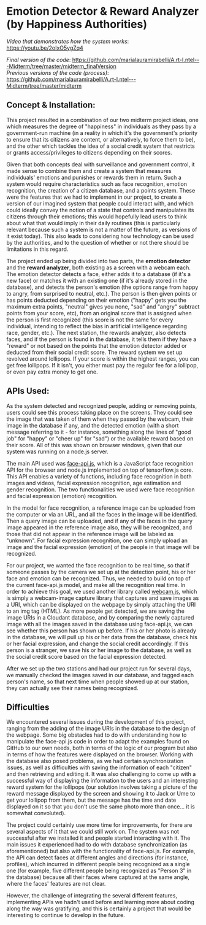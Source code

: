 # Emotion Detector & Reward Analyzer (by Happiness Authorities)
  
*Video that demonstrates how the system works*: https://youtu.be/2oIxO5ygZq4  
  
*Final version of the code*: https://github.com/marialauramirabelli/A.rt-I.ntel---Midterm/tree/master/midterm_finalVersion  
*Previous versions of the code (process)*: https://github.com/marialauramirabelli/A.rt-I.ntel---Midterm/tree/master/midterm  
  
## Concept & Installation:

This project resulted in a combination of our two midterm project ideas, one which measures the degree of "happiness" in individuals as they pass by a government-run machine (in a reality in which it's the government's priority to ensure that its citizens are content, or  alternatively, to force them to be), and the other which tackles the idea of a social credit system that restricts or grants access/privileges to citizens depending on their scores. 
  
Given that both concepts deal with surveillance and government control, it made sense to combine them and create a system that measures individuals' emotions and punishes or rewards them in return. Such a system would require characteristics such as face recognition, emotion recognition, the creation of a citizen database, and a points system. These were the features that we had to implement in our project, to create a version of our imagined system that people could interact with, and which could ideally convey the notion of a state that controls and manipulates its citizens through their emotions; this would hopefully lead users to think about what that would imply in their daily routines (this is particularly relevant because such a system is not a matter of the future, as versions of it exist today). This also leads to considering how technology can be used by the authorities, and to the question of whether or not there should be limitations in this regard.
  
The project ended up being divided into two parts, the **emotion detector** and the **reward analyzer**, both existing as a screen with a webcam each. The emotion detector detects a face, either adds it to a database (if it's a new face) or matches it with an existing one (if it's already stored in the database), and detects the person's emotion (the options range from happy to angry, from surprised to neutral, etc.). The person is then given points or has points deducted depending on their emotion ("happy" gets you the maximum extra points, "neutral" gives you none, "sad" and "angry" subtract points from your score, etc), from an original score that is assigned when the person is first recognized (this score is not the same for every individual, intending to reflect the bias in artificial intelligence regarding race, gender, etc.). The next station, the rewards analyzer, also detects faces, and if the person is found in the database, it tells them if they have a "reward" or not based on the points that the emotion detector added or deducted from their social credit score. The reward system we set up revolved around lollipops. If your score is within the highest ranges, you can get free lollipops. If it isn't, you either must pay the regular fee for a lollipop, or even pay extra money to get one.

## APIs Used:
  
As the system detected and recognized people, adding or removing points, users could see this process taking place on the screens. They could see the image that was taken of them when they passed by the webcam, their image in the database if any, and the detected emotion (with a short message referring to it - for instance, something along the lines of "good job" for "happy" or "cheer up" for "sad") or the available reward based on their score. All of this was shown on browser windows, given that our system was running on a node.js server.

The main API used was [face-api.js](https://justadudewhohacks.github.io/face-api.js/webcam_face_tracking/), which is a JavaScript face recognition API for the browser and node.js implemented on top of tensorflow.js core. This API enables a variety of functions, including face recognition in both images and videos, facial expression recognition, age estimation and gender recognition. The two functionalities we used were face recognition and facial expression (emotion) recognition. 

In the model for face recognition, a reference image can be uploaded from the computer or via an URL, and all the faces in the image will be identified. Then a query image can be uploaded, and if any of the faces in the query image appeared in the reference image also, they will be recognized, and those that did not appear in the reference image will be labeled as "unknown". For facial expression recognition, one can simply upload an image and the facial expression (emotion) of the people in that image will be recognized. 

For our project, we wanted the face recognition to be real time, so that if someone passes by the camera we set up at the detection point, his or her face and emotion can be recognized. Thus, we needed to build on top of the current face-api.js model, and make all the recognition real time. In order to achieve this goal, we used another library called [webcam.js](https://github.com/jhuckaby/webcamjs), which is simply a webcam-image capture library that captures and save images as a URI, which can be displayed on the webpage by simply attaching the URI to an img tag (HTML). As more people get detected, we are saving the image URIs in a Cloudant database, and by comparing the newly captured image with all the images saved in the database using face-api.js, we can see whether this person has shown up before. If his or her photo is already in the database, we will pull up his or her data from the database, check his or her facial expression, and change the social credit accordingly. If this person is a stranger, we save his or her image to the database, as well as the social credit score based on the facial expression detected. 

After we set up the two stations and had our project run for several days, we manually checked the images saved in our database, and tagged each person's name, so that next time when people showed up at our station, they can actually see their names being recognized. 
  
## Difficulties
  
We encountered several issues during the development of this project, ranging from the adding of the image URIs in the database to the design of the webpage. Some big obstacles had to do with understanding how to manipulate the face-api.js code in order to adapt the examples found on GitHub to our own needs, both in terms of the logic of our program but also in terms of how the features were displayed on the browser. Working with the database also posed problems, as we had certain synchronization issues, as well as difficulties with saving the information of each "citizen" and then retrieving and editing it. It was also challenging to come up with a successful way of displaying the information to the users and an interesting reward system for the lollipops (our solution involves taking a picture of the reward message displayed by the screen and showing it to Jack or Ume to get your lollipop from them, but the message has the time and date displayed on it so that you don't use the same photo more than once... it is somewhat convoluted). 
  
The project could certainly use more time for improvements, for there are several aspects of it that we could still work on. The system was not successful after we installed it and people started interacting with it. The main issues it experienced had to do with database synchronization (as aforementioned) but also with the functionality of face-api.js. For example, the API can detect faces at different angles and directions (for instance, profiles), which incurred in different people being recognized as a single one (for example, five different people being recognized as "Person 3" in the database) because all their faces where captured at the same angle, where the faces' features are not clear.
  
However, the challenge of integrating the several different features, implementing APIs we hadn't used before and learning more about coding along the way was gratifying, and this is certainly a project that would be interesting to continue to develop in the future.


